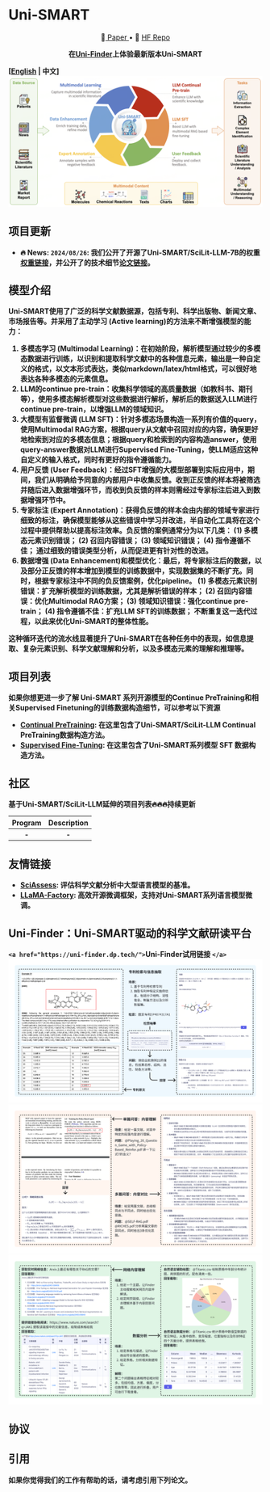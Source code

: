 # Uni-SMART

<p align="center">
 📄<a href="https://arxiv.org/" target="_blank"> Paper </a> • 🤗 <a href="https://huggingface.co/papers/2403.10301" target="_blank">HF Repo</a>
</p>
<p align="center">
<b>在<a href="https://uni-finder.dp.tech/">Uni-Finder</a>上体验最新版本Uni-SMART
</p>

******************[[English](README.md) | 中文]****************
![](./resources/unismart.png)**

## ****************项目更新****************

- ****************🔥 **News**: ``2024/08/26``: 我们公开了开源了Uni-SMART/SciLit-LLM-7B的权重[权重链接](https://huggingface.co/Uni-SMART/SciLitLLM)，并公开了的技术细节[论文链接](https://arxiv.org/pdf/2408.15545)。****************

## ****************模型介绍****************

****************Uni-SMART使用了广泛的科学文献数据源，包括专利、科学出版物、新闻文章、市场报告等。并采用了主动学习 (Active learning)的方法来不断增强模型的能力：****************

1. ****************多模态学习 (Multimodal Learning)：在初始阶段，解析模型通过较少的多模态数据进行训练，以识别和提取科学文献中的各种信息元素，输出是一种自定义的格式，以文本形式表达，类似markdown/latex/html格式，可以很好地表达各种多模态的元素信息。****************
2. ****************LLM的continue pre-train：收集科学领域的高质量数据（如教科书、期刊等），使用多模态解析模型对这些数据进行解析，解析后的数据送入LLM进行continue pre-train，以增强LLM的领域知识。****************
3. ****************大模型有监督微调 (LLM SFT)：针对多模态场景构造一系列有价值的query，使用Multimodal RAG方案，根据query从文献中召回对应的内容，确保更好地检索到对应的多模态信息；根据query和检索到的内容构造answer，使用query-answer数据对LLM进行Supervised Fine-Tuning，使LLM适应这种自定义的输入格式，同时有更好的指令遵循能力。****************
4. ****************用户反馈 (User Feedback)：经过SFT增强的大模型部署到实际应用中，期间，我们从明确给予同意的内部用户中收集反馈。收到正反馈的样本将被筛选并随后进入数据增强环节，而收到负反馈的样本则需经过专家标注后进入到数据增强环节中。****************
5. ****************专家标注 (Expert Annotation)：获得负反馈的样本会由内部的领域专家进行细致的标注，确保模型能够从这些错误中学习并改进，半自动化工具将在这个过程中提供帮助以提高标注效率。负反馈的案例通常分为以下几类：
   (1) 多模态元素识别错误；
   (2) 召回内容错误；
   (3) 领域知识错误；
   (4) 指令遵循不佳；
   通过细致的错误类型分析，从而促进更有针对性的改进。****************
6. ****************数据增强 (Data Enhancement)和模型优化：最后，将专家标注后的数据，以及部分正反馈的样本增加到模型的训练数据中，实现数据集的不断扩充。同时，根据专家标注中不同的负反馈案例，优化pipeline。
   (1) 多模态元素识别错误：扩充解析模型的训练数据，尤其是解析错误的样本；
   (2) 召回内容错误：优化Multimodal RAG方案；
   (3) 领域知识错误：强化continue pre-train；
   (4) 指令遵循不佳：扩充LLM SFT的训练数据；
   不断重复这一迭代过程，以此来优化Uni-SMART的整体性能。****************

****************这种循环迭代的流水线显著提升了Uni-SMART在各种任务中的表现，如信息提取、复杂元素识别、科学文献理解和分析，以及多模态元素的理解和推理等。****************

## ****************项目列表****************

****************如果你想更进一步了解 Uni-SMART 系列开源模型的Continue PreTraining和相关Supervised Finetuning的训练数据构造细节，可以参考以下资源****************

+ ****************[Continual PreTraining](cpt/README.md): 在这里包含了Uni-SMART/SciLit-LLM Continual PreTraining数据构造方法。****************
+ ****************[Supervised Fine-Tuning](sft/README.md): 在这里包含了Uni-SMART系列模型 SFT 数据构造方法。****************

## ****************社区****************

******************基于Uni-SMART/SciLit-LLM延伸的项目列表🔥🔥🔥持续更新******************

| Program | Description |
| :-----: | :---------: |
|    -    |      -      |

## ****************友情链接****************

+ ****************[SciAssess](https://github.com/sci-assess/SciAssess): 评估科学文献分析中大型语言模型的基准。****************
+ ****************[LLaMA-Factory](https://github.com/hiyouga/LLaMA-Factory): 高效开源微调框架，支持对Uni-SMART系列语言模型微调。****************

## ****************Uni-Finder：Uni-SMART驱动的科学文献研读平台****************

****************`<a href="https://uni-finder.dp.tech/">`Uni-Finder试用链接 `</a>`
![](resources/example1.png)
![](resources/example2.png)
![](resources/example3.png)****************

## ****************协议****************

## ****************引用****************

****************如果你觉得我们的工作有帮助的话，请考虑引用下列论文。****************
